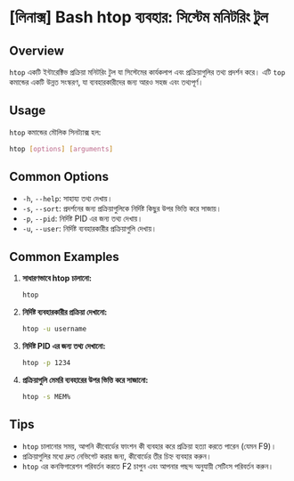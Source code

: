 # [লিনাক্স] Bash htop ব্যবহার: সিস্টেম মনিটরিং টুল

## Overview
`htop` একটি ইন্টারেক্টিভ প্রক্রিয়া মনিটরিং টুল যা সিস্টেমের কার্যকলাপ এবং প্রক্রিয়াগুলির তথ্য প্রদর্শন করে। এটি `top` কমান্ডের একটি উন্নত সংস্করণ, যা ব্যবহারকারীদের জন্য আরও সহজ এবং তথ্যপূর্ণ।

## Usage
`htop` কমান্ডের মৌলিক সিনট্যাক্স হল:

```bash
htop [options] [arguments]
```

## Common Options
- `-h`, `--help`: সাহায্য তথ্য দেখায়।
- `-s`, `--sort`: প্রদর্শনের জন্য প্রক্রিয়াগুলিকে নির্দিষ্ট কিছুর উপর ভিত্তি করে সাজায়।
- `-p`, `--pid`: নির্দিষ্ট PID এর জন্য তথ্য দেখায়।
- `-u`, `--user`: নির্দিষ্ট ব্যবহারকারীর প্রক্রিয়াগুলি দেখায়।

## Common Examples
1. **সাধারণভাবে htop চালানো:**
   ```bash
   htop
   ```

2. **নির্দিষ্ট ব্যবহারকারীর প্রক্রিয়া দেখানো:**
   ```bash
   htop -u username
   ```

3. **নির্দিষ্ট PID এর জন্য তথ্য দেখানো:**
   ```bash
   htop -p 1234
   ```

4. **প্রক্রিয়াগুলি মেমরি ব্যবহারের উপর ভিত্তি করে সাজানো:**
   ```bash
   htop -s MEM%
   ```

## Tips
- `htop` চালানোর সময়, আপনি কীবোর্ডের ফাংশন কী ব্যবহার করে প্রক্রিয়া হত্যা করতে পারেন (যেমন F9)।
- প্রক্রিয়াগুলির মধ্যে দ্রুত নেভিগেট করার জন্য, কীবোর্ডের তীর চিহ্ন ব্যবহার করুন।
- `htop` এর কনফিগারেশন পরিবর্তন করতে F2 চাপুন এবং আপনার পছন্দ অনুযায়ী সেটিংস পরিবর্তন করুন।